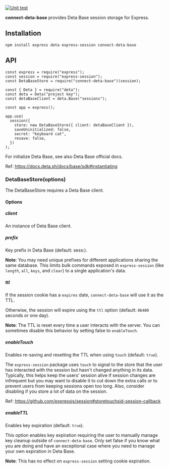 [![Unit test](https://github.com/crabart/connect-deta-base/actions/workflows/unit_test.yml/badge.svg)](https://github.com/crabart/connect-deta-base/actions/workflows/unit_test.yml)

**connect-deta-base** provides Deta Base session storage for Express.

## Installation

```
npm install express deta express-session connect-deta-base
```

<!-- ```
yarn add express deta express-session connect-deta-base
``` -->

## API

```
const express = require("express");
const session = require("express-session");
const DetaBaseStore = require("connect-deta-base")(session);

const { Deta } = require("deta");
const deta = Deta("project key");
const detaBaseClient = deta.Base("sessions");

const app = express();

app.use(
  session({
    store: new DetaBaseStore({ client: detaBaseClient }),
    saveUninitialized: false,
    secret: "keyboard cat",
    resave: false,
  })
);
```

For initialize Deta Base, see also Deta Base official docs.

Ref: https://docs.deta.sh/docs/base/sdk#instantiating

### DetaBaseStore(options)

The DetaBaseStore requires a Deta Base client.

#### Options

##### client

An instance of Deta Base client.

##### prefix

Key prefix in Deta Base (default: sess:).

**Note**: You may need unique prefixes for different applications sharing the same database. This limits bulk commands exposed in `express-session` (like `length`, `all`, `keys`, and `clear`) to a single application's data.

##### ttl

If the session cookie has a `expires` date, `connect-deta-base` will use it as the TTL.

Otherwise, the session will expire using the `ttl` option (default: `86400` seconds or one day).

**Note**: The TTL is reset every time a user interacts with the server. You can sometimes disable this behavior by setting false to `enableTouch`.

##### enableTouch

Enables re-saving and resetting the TTL when using `touch` (default: `true`).

The `express-session` package uses `touch` to signal to the store that the user has interacted with the session but hasn't changed anything in its data. Typically, this helps keep the users' session alive if session changes are infrequent but you may want to disable it to cut down the extra calls or to prevent users from keeping sessions open too long. Also, consider disabling if you store a lot of data on the session.

Ref: https://github.com/expressjs/session#storetouchsid-session-callback

##### enableTTL

Enables key expiration (default: `true`).

This option enables key expiration requiring the user to manually manage key cleanup outside of `connect-deta-base`. Only set false if you know what you are doing and have an exceptional case where you need to manage your own expiration in Deta Base.

**Note**: This has no effect on `express-session` setting cookie expiration.
